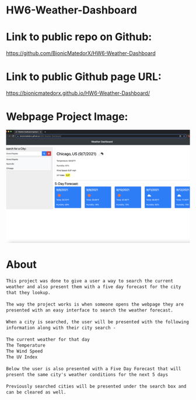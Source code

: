 # HW6-Weather-Dashboard

# Link to public repo on Github:

https://github.com/BionicMatedorX/HW6-Weather-Dashboard

# Link to public Github page URL:

https://bionicmatedorx.github.io/HW6-Weather-Dashboard/

# Webpage Project Image:

<img src="./assets/screenshot image/WeatherDash.png" alt="Final product" width="600"/>

# About

    This project was done to give a user a way to search the current weather and also present them with a five day forecast for the city that they lookup.

    The way the project works is when someone opens the webpage they are presented with an easy interface to search the weather forecast.

    When a city is searched, the user will be presented with the following information along with their city search - 

    The current weather for that day
    The Temperature
    The Wind Speed
    The UV Index  

    Below the user is also presented with a Five Day Forecast that will present the same city's weather conditions for the next 5 days
    
    Previously searched cities will be presented under the search box and can be cleared as well.
